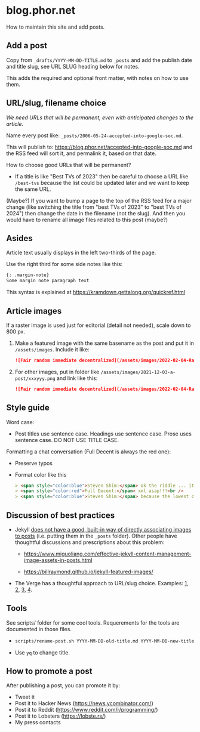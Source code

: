 # blog.phor.net

How to maintain this site and add posts.

## Add a post

Copy from `_drafts/YYYY-MM-DD-TITLE.md` to `_posts` and add the publish date and title slug, see URL SLUG heading below for notes.

This adds the required and optional front matter, with notes on how to use them.

## URL/slug, filename choice

*We need URLs that will be permanent, even with anticipated changes to the article.*

Name every post like: `_posts/2006-05-24-accepted-into-google-soc.md`.

This will publish to: https://blog.phor.net/accepted-into-google-soc.md and the RSS feed will sort it, and permalink it, based on that date.

How to choose good URLs that will be permanent?

* If a title is like "Best TVs of 2023" then be careful to choose a URL like `/best-tvs` because the list could be updated later and we want to keep the same URL.

(Maybe?) If you want to bump a page to the top of the RSS feed for a major change (like switching the title from "best TVs of 2023" to "best TVs of 2024") then change the date in the filename (not the slug). And then you would have to rename all image files related to this post (maybe?)

## Asides

Article text usually displays in the left two-thirds of the page.

Use the right third for some side notes like this:

```markdown
{: .margin-note}
Some margin note paragraph text
```

This syntax is explained at https://kramdown.gettalong.org/quickref.html

## Article images

If a raster image is used just for editorial (detail not needed), scale down to 800 px.

1. Make a featured image with the same basename as the post and put it in `/assets/images`. Include it like:

   ```markdown
   ![Fair random immediate decentralized](/assets/images/2022-02-04-Randomization strategies for NFT drops.svg)
   ```

2. For other images, put in folder like `/assets/images/2021-12-03-a-post/xxxyyy.png` and link like this:

   ```markdown
   ![Fair random immediate decentralized](/assets/images/2022-02-04-Randomization strategies for NFT drops/Fair random immediate decentralized.svg)
   ```

## Style guide

Word case:

* Post titles use sentence case. Headings use sentence case. Prose uses sentence case. DO NOT USE TITLE CASE.

Formatting a chat conversation (Full Decent is always the red one):

* Preserve typos

* Format color like this

  ```md
  > <span style="color:blue">Steven Shim:</span> ok the riddle ... it's not possible, because 8x + 6y = 5 does not have a solution where you can use integers, so there is no way to get 3 or 1 gallons from the mix.... otherwise you'd be able to get 5 gallons. is this right?<br />
  > <span style="color:red">Full Decent:</span> xml asap!!!<br />
  > <span style="color:blue">Steven Shim:</span> because the lowest common denominator is 1
  ```

## Discussion of best practices

* Jekyll [does not have a good, built-in way of directly associating images to posts](https://github.com/jekyll/jekyll/issues/7681) (i.e. putting them in the `_posts` folder). Other people have thoughtful discussions and prescriptions about this problem:

  - https://www.miguoliang.com/effective-jekyll-content-management-image-assets-in-posts.html

  - https://billraymond.github.io/jekyll-featured-images/


* The Verge has a thoughtful approach to URL/slug choice. Examples: [1](https://www.theverge.com/22727963/roku-streaming-stick-4k-review), [2](https://www.theverge.com/21375098/best-streaming-device), [3](https://www.theverge.com/2023/1/4/23537503/roku-select-plus-tvs-features-price), [4](https://www.theverge.com/2023/11/15/23961754/sharp-aquos-oled-roku-tv-size-price).

## Tools

See scripts/ folder for some cool tools. Requerements for the tools are documented in those files.

* ```sh
  scripts/rename-post.sh YYYY-MM-DD-old-title.md YYYY-MM-DD-new-title.md
  ```

* Use `yq` to change title.

## How to promote a post

After publishing a post, you can promote it by:

- Tweet it
- Post it to Hacker News (https://news.ycombinator.com/)
- Post it to Reddit (https://www.reddit.com/r/programming/)
- Post it to Lobsters (https://lobste.rs/)
- My press contacts 
